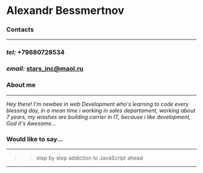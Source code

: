 # Alexandr Bessmertnov
### Contacts 
----------

### *tel:* +79680728534
### *email:* <stars_inc@maol.ru>



### About me
----------

*Hey there! I'm newbee in web Development who's learning to code every blessing day, in a mean time i working in sales departament, working about 7 years, my wisshes are building carrier in IT, because i like development, God it's Awesome...*

### Would like to say...
----------

>> step by step addiction to JavaScript ahead

----------

